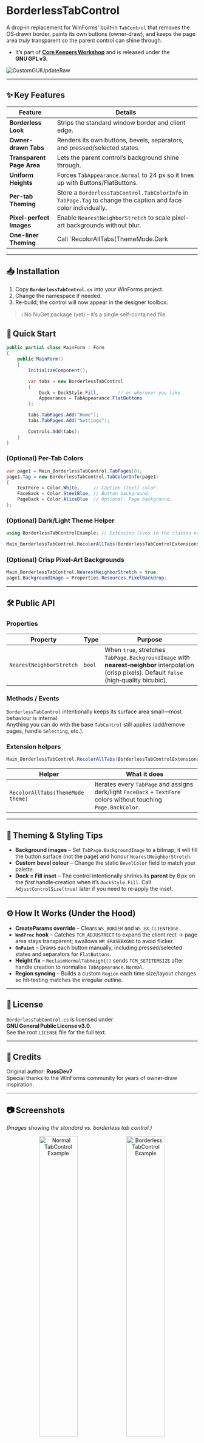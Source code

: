 
# BorderlessTabControl

A drop‑in replacement for WinForms’ built‑in `TabControl` that removes the OS‑drawn border, paints its own buttons (owner‑draw), and keeps the page area _truly_ transparent so the parent control can shine through.

- It’s part of **[Core Keepers Workshop](https://github.com/RussDev7/CoreKeepersWorkshop)** and is released under the **GNU GPL v3**.

![CustomGUIUpdateRaw](https://github.com/user-attachments/assets/af62700a-807c-40a3-aabc-e5c669be9049)

---

## ✨ Key Features

| Feature                   | Details                                                                                                         |
|---------------------------|-----------------------------------------------------------------------------------------------------------------|
| **Borderless Look**       | Strips the standard window border and client edge.                                                              |
| **Owner-drawn Tabs**      | Renders its own buttons, bevels, separators, and pressed/selected states.                                       |
| **Transparent Page Area** | Lets the parent control’s background shine through.                                                             |
| **Uniform Heights**       | Forces `TabAppearance.Normal` to 24 px so it lines up with Buttons/FlatButtons.                                 |
| **Per-tab Theming**       | Store a `BorderlessTabControl.TabColorInfo` in `TabPage.Tag` to change the caption and face color individually. |
| **Pixel-perfect Images**  | Enable `NearestNeighborStretch` to scale pixel-art backgrounds without blur.                                    |
| **One-liner Theming**     | Call `RecolorAllTabs(ThemeMode.Dark|Light)` to recolor every tab.                                               |

---

## 📥 Installation
1. Copy **`BorderlessTabControl.cs`** into your WinForms project.
2. Change the namespace if needed.
3. Re-build; the control will now appear in the designer toolbox.

> ℹ️ No NuGet package (yet) – it’s a single self-contained file.

## 🚀 Quick Start

   ```csharp
   public partial class MainForm : Form
   {
       public MainForm()
       {
           InitializeComponent();

           var tabs = new BorderlessTabControl
           {
               Dock = DockStyle.Fill,       // or wherever you like
               Appearance = TabAppearance.FlatButtons
           };

           tabs.TabPages.Add("Home");
           tabs.TabPages.Add("Settings");

           Controls.Add(tabs);
       }
   }
   ```

### (Optional) Per-Tab Colors

   ```csharp
   var page1 = Main_BorderlessTabControl.TabPages[0];
   page1.Tag = new BorderlessTabControl.TabColorInfo(page1)
   {
       TextFore = Color.White,     // Caption (text) color.
       FaceBack = Color.SteelBlue, // Button background.
       PageBack = Color.AliceBlue  // Optional: Page background.
   };
   ```

### (Optional) Dark/Light Theme Helper

```csharp
using BorderlessTabControlExample; // Extension lives in the classes namespace.

Main_BorderlessTabControl.RecolorAllTabs(BorderlessTabControlExtensions.ThemeMode.Dark);
```

### (Optional) Crisp Pixel-Art Backgrounds

```csharp
Main_BorderlessTabControl.NearestNeighborStretch = true;
page1.BackgroundImage = Properties.Resources.PixelBackdrop;
```

---

## 🛠️ Public API

### Properties

| Property | Type | Purpose |
|----------|------|---------|
| `NearestNeighborStretch` | `bool` | When `true`, stretches `TabPage.BackgroundImage` with **nearest‑neighbor** interpolation (crisp pixels). Default `false` (high‑quality bicubic). |

### Methods / Events

`BorderlessTabControl` intentionally keeps its surface area small—most behaviour is internal.  
Anything you can do with the base `TabControl` still applies (add/remove pages, handle `Selecting`, etc.).

### Extension helpers

```csharp
Main_BorderlessTabControl.RecolorAllTabs(BorderlessTabControlExtensions.ThemeMode.Dark);
```

| Helper | What it does |
|--------|--------------|
| `RecolorAllTabs(ThemeMode theme)` | Iterates every `TabPage` and assigns dark/light `FaceBack` + `TextFore` colors without touching `Page.BackColor`. |

---

## 🎨 Theming & Styling Tips

* **Background images** – Set `TabPage.BackgroundImage` to a bitmap; it will fill the button surface (not the page) and honour `NearestNeighborStretch`.
* **Custom bevel colour** – Change the static `BevelColor` field to match your palette.
* **Dock = Fill inset** – The control intentionally shrinks its **parent** by 8 px on the _first_ handle‑creation when it’s `DockStyle.Fill`. Call `AdjustControlSize(true)` later if you need to re‑apply the inset.

---

## ⚙️ How It Works (Under the Hood)

* **CreateParams override** – Clears `WS_BORDER` and `WS_EX_CLIENTEDGE`.
* **`WndProc` hook** – Catches `TCM_ADJUSTRECT` to expand the client rect → page area stays transparent; swallows `WM_ERASEBKGND` to avoid flicker.
* **`OnPaint`** – Draws each button manually, including pressed/selected states and separators for `FlatButtons`.
* **Height fix** – `ReclaimNormalTabHeight()` sends `TCM_SETITEMSIZE` after handle creation to normalise `TabAppearance.Normal`.
* **Region syncing** – Builds a custom `Region` each time size/layout changes so hit‑testing matches the irregular outline.

---

## 📝 License

`BorderlessTabControl.cs` is licensed under **GNU General Public License v3.0**.  
See the root `LICENSE` file for the full text.

---

## 🙏 Credits

Original author: **RussDev7**  
Special thanks to the WinForms community for years of owner‑draw inspiration.

---

## 📷 Screenshots

_(Images showing the standard vs. borderless tab control.)_
<p align="center">
  <img src="https://github.com/user-attachments/assets/43b2d524-7517-4086-901c-b60d059666e6" alt="Normal TabControl Example"  width="45%">
  <img src="https://github.com/user-attachments/assets/1acce712-ddd0-4ebe-9a7d-f946b00f5449" alt="Borderless TabControl Example" width="45%">
</p>

---

> Found a bug or have an idea? Open an issue or pull request—contributions welcome!
